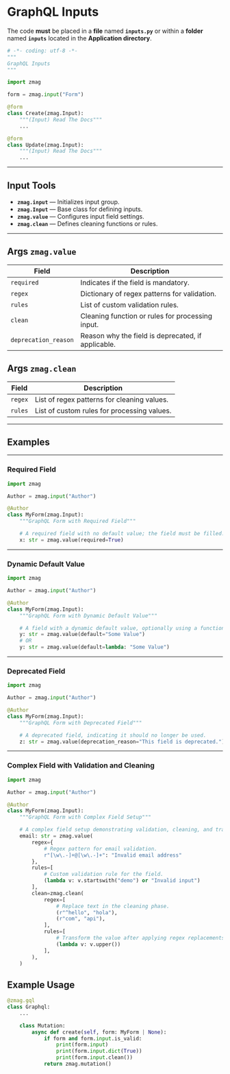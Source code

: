 # GraphQL **Inputs**

The code **must** be placed in a **file** named **`inputs.py`** or within a **folder** named **`inputs`** located in the **Application directory**.

```python title="inputs.py"
# -*- coding: utf-8 -*-
"""
GraphQL Inputs
"""

import zmag

form = zmag.input("Form")

@form
class Create(zmag.Input):
    """(Input) Read The Docs"""
    ...

@form
class Update(zmag.Input):
    """(Input) Read The Docs"""
    ...
```

---

## Input Tools

- **`zmag.input`** — Initializes input group.
- **`zmag.Input`** — Base class for defining inputs.
- **`zmag.value`** — Configures input field settings.
- **`zmag.clean`** — Defines cleaning functions or rules.

---

## Args `zmag.value`

| Field                | Description                                        |
| -------------------- | -------------------------------------------------- |
| `required`           | Indicates if the field is mandatory.               |
| `regex`              | Dictionary of regex patterns for validation.       |
| `rules`              | List of custom validation rules.                   |
| `clean`              | Cleaning function or rules for processing input.   |
| `deprecation_reason` | Reason why the field is deprecated, if applicable. |

## Args `zmag.clean`

| Field   | Description                                 |
| ------- | ------------------------------------------- |
| `regex` | List of regex patterns for cleaning values. |
| `rules` | List of custom rules for processing values. |

---

## Examples

---

### Required Field

```python title="inputs_required.py"
import zmag

Author = zmag.input("Author")

@Author
class MyForm(zmag.Input):
    """GraphQL Form with Required Field"""

    # A required field with no default value; the field must be filled.
    x: str = zmag.value(required=True)
```

---

### Dynamic Default Value

```python title="inputs_default.py"
import zmag

Author = zmag.input("Author")

@Author
class MyForm(zmag.Input):
    """GraphQL Form with Dynamic Default Value"""

    # A field with a dynamic default value, optionally using a function for initialization.
    y: str = zmag.value(default="Some Value")
    # OR
    y: str = zmag.value(default=lambda: "Some Value")
```

---

### Deprecated Field

```python title="inputs_deprecated.py"
import zmag

Author = zmag.input("Author")

@Author
class MyForm(zmag.Input):
    """GraphQL Form with Deprecated Field"""

    # A deprecated field, indicating it should no longer be used.
    z: str = zmag.value(deprecation_reason="This field is deprecated.")
```

---

### Complex Field with Validation and Cleaning

```python title="inputs_complex.py"
import zmag

Author = zmag.input("Author")

@Author
class MyForm(zmag.Input):
    """GraphQL Form with Complex Field Setup"""

    # A complex field setup demonstrating validation, cleaning, and transformation of input data.
    email: str = zmag.value(
        regex={
            # Regex pattern for email validation.
            r"[\w\.-]+@[\w\.-]+": "Invalid email address"
        },
        rules=[
            # Custom validation rule for the field.
            (lambda v: v.startswith("demo") or "Invalid input")
        ],
        clean=zmag.clean(
            regex=[
                # Replace text in the cleaning phase.
                (r"^hello", "hola"),
                (r"com", "api"),
            ],
            rules=[
                # Transform the value after applying regex replacements.
                (lambda v: v.upper())
            ],
        ),
    )
```

## Example **Usage**

```python
@zmag.gql
class Graphql:
    ...

    class Mutation:
        async def create(self, form: MyForm | None):
            if form and form.input.is_valid:
                print(form.input)
                print(form.input.dict(True))
                print(form.input.clean())
            return zmag.mutation()
```
